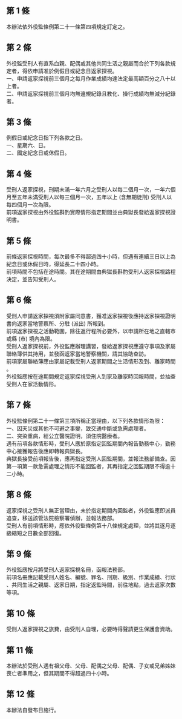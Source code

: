 第 1 條
-------
本辦法依外役監條例第二十一條第四項規定訂定之。

第 2 條
-------
外役監受刑人有直系血親、配偶或其他共同生活之親屬而合於下列各款規  
定者，得依申請准於例假日或紀念日返家探視。  
一、申請返家探視前三個月之每月作業成績均達法定最高額百分之八十以  
    上者。  
二、申請返家探視前三個月均無違規紀錄且教化、操行成績均無減分紀錄  
    者。

第 3 條
-------
例假日或紀念日指下列各款之日。  
一、星期六、日。  
二、國定紀念日或休假日。

第 4 條
-------
受刑人返家探視，刑期未滿一年六月之受刑人以每二個月一次，一年六個  
月至五年未滿受刑人以每三個月一次，五年以上 (含無期徒刑) 受刑人以  
每四個月一次為限。  
前項返家探視由外役監斟酌實際情形指定期間並由典獄長發給返家探視證  
明書。

第 5 條
-------
前條返家探視時間，每次最多不得超過四十小時，但遇有連續三日以上為  
紀念日或休假日時，得延長二十四小時。  
前項時間不包括在途時間。其在途期間由典獄長斟酌受刑人返家探視路程  
決定，並告知受刑人。

第 6 條
-------
受刑人申請返家探視須附家屬同意書，獲准返家探視後應持返家探視證明  
書向返家當地警察所、分駐 (派出) 所報到。  
前項返家探視之活動範圍，除往返行程所必要外，以申請所在地之直轄市  
或縣 (市) 境內為限。  
受刑人返家探視前，外役監應辦理講習，發給返家探視應遵守事項及家屬  
聯絡簿供其持用，並發函返家當地警察機關，請其協助查訪。  
前項家屬聯絡簿應由家屬記載受刑人返家期間之生活情形及到、離家時間  
。  
外役監應按在途期間規定返家探視受刑人到家及離家時回報時間，並抽查  
受刑人在家活動情形。

第 7 條
-------
外役監條例第二十一條第三項所稱正當理由，以下列各款情形為限：  
一、因天災或其他不可避之事變，致交通中斷或急需處理者。  
二、突染重病，經公立醫院證明，須住院醫療者。  
遇有前項各款情形時，受刑人應於原指定回監期間內報告勤務中心，勤務  
中心接獲報告後應即轉報典獄長。  
典獄長接受前項報告後，應再指定受刑人回監期間，並報法務部備查。因  
第一項第一款急需處理之情形不能回監者，其再指定之回監期限不得逾十  
二小時。

第 8 條
-------
返家探視之受刑人無正當理由，未於指定期間內回監者，外役監應即派員  
追查，移送該管法院檢察署偵辦，並報法務部。  
受刑人有前項情形時，應依外役監條例第十八條規定處理，並將其逐月逐  
級縮短之日數全部回復。

第 9 條
-------
外役監應按月將受刑人返家探視名冊，函報法務部。  
前項名冊應記載受刑人姓名、編號、罪名、刑期、級別、作業成績、行狀  
、共同生活之親屬、返家日期，指定返監時間，前往地點，過去返家次數  
等項。

第 10 條
--------
受刑人返家探視之旅費，由受刑人自理，必要時得聲請更生保護會資助。

第 11 條
--------
本辦法於受刑人遇有祖父母、父母、配偶之父母、配偶、子女或兄弟姊妹  
喪亡者準用之，但其期間不得超過四十小時。

第 12 條
--------
本辦法自發布日施行。

